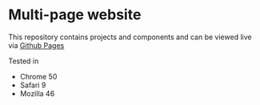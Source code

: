 # Multi-page website


This repository contains projects and components and can be viewed live via [Github Pages](http://olegrjumin.github.io/multi-page-website)


Tested in
- Chrome 50
- Safari 9
- Mozilla 46